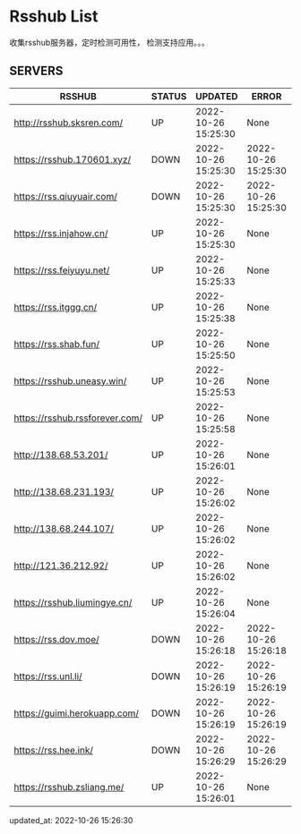 # Rsshub List

收集rsshub服务器，定时检测可用性， 检测支持应用。。。


## SERVERS

|  RSSHUB   | STATUS  | UPDATED  | ERROR  | TWITTER |  
|  ----  | ----  | ----  | ----  | ---- |  
| http://rsshub.sksren.com/ | UP | 2022-10-26 15:25:30 | None |OK|  
| https://rsshub.170601.xyz/ | DOWN | 2022-10-26 15:25:30 | 2022-10-26 15:25:30 |  
| https://rss.qiuyuair.com/ | DOWN | 2022-10-26 15:25:30 | 2022-10-26 15:25:30 |  
| https://rss.injahow.cn/ | UP | 2022-10-26 15:25:30 | None ||  
| https://rss.feiyuyu.net/ | UP | 2022-10-26 15:25:33 | None ||  
| https://rss.itggg.cn/ | UP | 2022-10-26 15:25:38 | None ||  
| https://rss.shab.fun/ | UP | 2022-10-26 15:25:50 | None |OK|  
| https://rsshub.uneasy.win/ | UP | 2022-10-26 15:25:53 | None |OK|  
| https://rsshub.rssforever.com/ | UP | 2022-10-26 15:25:58 | None |OK|  
| http://138.68.53.201/ | UP | 2022-10-26 15:26:01 | None ||  
| http://138.68.231.193/ | UP | 2022-10-26 15:26:02 | None ||  
| http://138.68.244.107/ | UP | 2022-10-26 15:26:02 | None ||  
| http://121.36.212.92/ | UP | 2022-10-26 15:26:02 | None ||  
| https://rsshub.liumingye.cn/ | UP | 2022-10-26 15:26:04 | None ||  
| https://rss.dov.moe/ | DOWN | 2022-10-26 15:26:18 | 2022-10-26 15:26:18 |  
| https://rss.unl.li/ | DOWN | 2022-10-26 15:26:19 | 2022-10-26 15:26:19 |  
| https://guimi.herokuapp.com/ | DOWN | 2022-10-26 15:26:19 | 2022-10-26 15:26:19 |  
| https://rss.hee.ink/ | DOWN | 2022-10-26 15:26:29 | 2022-10-26 15:26:29 |  
| https://rsshub.zsliang.me/ | UP | 2022-10-26 15:26:01 | None |OK|  
  

updated_at: 2022-10-26 15:26:30  
